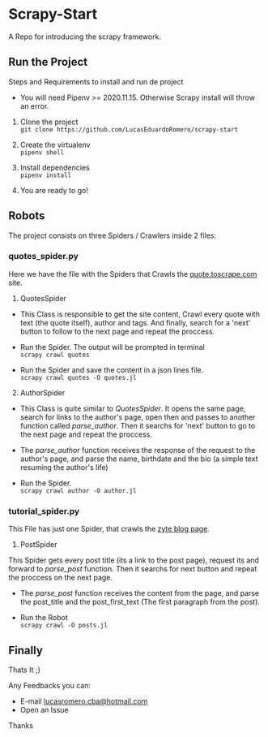# Scrapy-Start

A Repo for introducing the scrapy framework.

## Run the Project

Steps and Requirements to install and run de project

- You will need Pipenv >= 2020.11.15. Otherwise Scrapy install will throw an error.

1. Clone the project  
   `git clone https://github.com/LucasEduardoRomero/scrapy-start`

1. Create the virtualenv  
   `pipenv shell`

1. Install dependencies  
   `pipenv install`

1. You are ready to go!

## Robots

The project consists on three Spiders / Crawlers inside 2 files:

### quotes_spider.py

Here we have the file with the Spiders that Crawls the [quote.toscrape.com](http://quotes.toscrape.com/) site.

1. QuotesSpider

- This Class is responsible to get the site content, Crawl every quote with text (the quote itself), author and tags. And finally, search for a 'next' button to follow to the next page and repeat the proccess.

- Run the Spider. The output will be prompted in terminal  
  `scrapy crawl quotes`

- Run the Spider and save the content in a json lines file.  
  `scrapy crawl quotes -O quotes.jl`

2. AuthorSpider

- This Class is quite similar to _QuotesSpider_. It opens the same page, search for links to the author's page, open then and passes to another function called _parse_author_. Then it searchs for 'next' button to go to the next page and repeat the proccess.

- The _parse_author_ function receives the response of the request to the author's page, and parse the name, birthdate and the bio (a simple text resuming the author's life)

- Run the Spider.  
  `scrapy crawl author -O author.jl`

### tutorial_spider.py

This File has just one Spider, that crawls the [zyte blog page](https://www.zyte.com/blog/).

1. PostSpider

This Spider gets every post title (its a link to the post page), request its and forward to _parse_post_ function. Then it searchs for next button and repeat the proccess on the next page.

- The _parse_post_ function receives the content from the page, and parse the post_title and the post_first_text (The first paragraph from the post).

- Run the Robot  
  `scrapy crawl -O posts.jl`

## Finally

Thats It ;)

Any Feedbacks you can:

- E-mail lucasromero.cba@hotmail.com
- Open an Issue

Thanks
